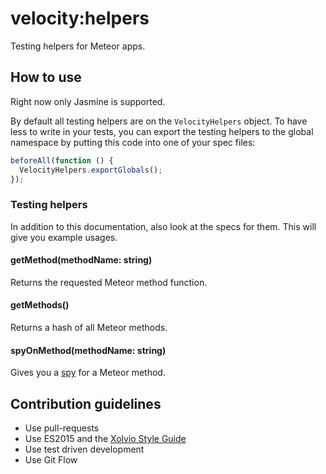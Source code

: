# velocity:helpers

Testing helpers for Meteor apps.

## How to use

Right now only Jasmine is supported.

By default all testing helpers are on the `VelocityHelpers` object.
To have less to write in your tests, you can export the testing helpers to the global namespace
by putting this code into one of your spec files:

```js
beforeAll(function () {
  VelocityHelpers.exportGlobals();
});
```

### Testing helpers

In addition to this documentation, also look at the specs for them.
This will give you example usages.

#### getMethod(methodName: string)

Returns the requested Meteor method function.

#### getMethods()

Returns a hash of all Meteor methods.

#### spyOnMethod(methodName: string)

Gives you a [spy](http://jasmine.github.io/2.3/introduction.html#section-Spies) for a Meteor method.

## Contribution guidelines

* Use pull-requests
* Use ES2015 and the [Xolvio Style Guide](https://github.com/xolvio/javascript-style-guide)
* Use test driven development
* Use Git Flow
